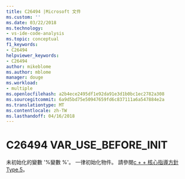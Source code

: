 ```yaml
---
title: C26494 |Microsoft 文件
ms.custom: ''
ms.date: 03/22/2018
ms.technology:
- vs-ide-code-analysis
ms.topic: conceptual
f1_keywords:
- C26494
helpviewer_keywords:
- C26494
author: mikeblome
ms.author: mblome
manager: douge
ms.workload:
- multiple
ms.openlocfilehash: a2b4ece2495df1e92da91e3d1b0bc1ec2782a308
ms.sourcegitcommit: 6a9d5bd75e50947659fd6c837111a6a547884e2a
ms.translationtype: MT
ms.contentlocale: zh-TW
ms.lasthandoff: 04/16/2018
---
```

# <a name="c26494-varusebeforeinit"></a>C26494 VAR_USE_BEFORE_INIT

未初始化的變數 '%變數 %'。 一律初始化物件。 請參閱[c + + 核心指導方針 Type.5](https://github.com/isocpp/CppCoreGuidelines/blob/master/CppCoreGuidelines.md#SS-type)。
